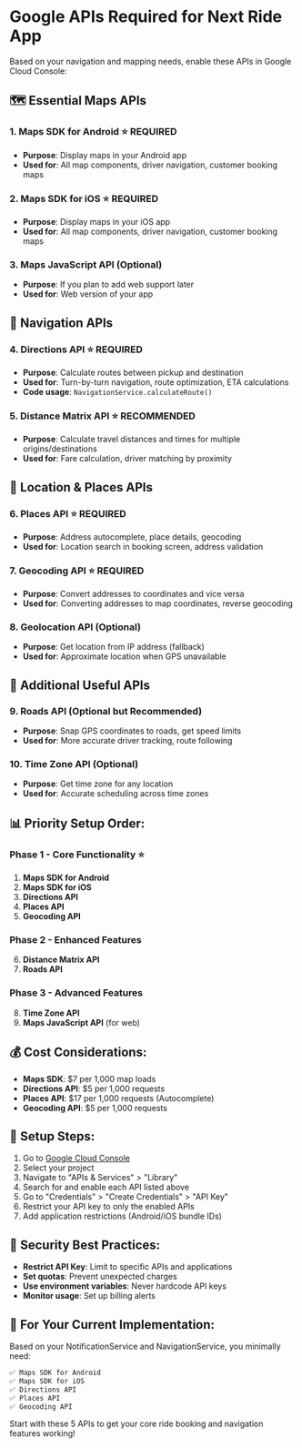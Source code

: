 # Google APIs Required for Next Ride App

Based on your navigation and mapping needs, enable these APIs in Google Cloud Console:

## 🗺️ Essential Maps APIs

### 1. **Maps SDK for Android** ⭐ REQUIRED

- **Purpose**: Display maps in your Android app
- **Used for**: All map components, driver navigation, customer booking maps

### 2. **Maps SDK for iOS** ⭐ REQUIRED

- **Purpose**: Display maps in your iOS app
- **Used for**: All map components, driver navigation, customer booking maps

### 3. **Maps JavaScript API** (Optional)

- **Purpose**: If you plan to add web support later
- **Used for**: Web version of your app

## 🧭 Navigation APIs

### 4. **Directions API** ⭐ REQUIRED

- **Purpose**: Calculate routes between pickup and destination
- **Used for**: Turn-by-turn navigation, route optimization, ETA calculations
- **Code usage**: `NavigationService.calculateRoute()`

### 5. **Distance Matrix API** ⭐ RECOMMENDED

- **Purpose**: Calculate travel distances and times for multiple origins/destinations
- **Used for**: Fare calculation, driver matching by proximity

## 📍 Location & Places APIs

### 6. **Places API** ⭐ REQUIRED

- **Purpose**: Address autocomplete, place details, geocoding
- **Used for**: Location search in booking screen, address validation

### 7. **Geocoding API** ⭐ REQUIRED

- **Purpose**: Convert addresses to coordinates and vice versa
- **Used for**: Converting addresses to map coordinates, reverse geocoding

### 8. **Geolocation API** (Optional)

- **Purpose**: Get location from IP address (fallback)
- **Used for**: Approximate location when GPS unavailable

## 🚗 Additional Useful APIs

### 9. **Roads API** (Optional but Recommended)

- **Purpose**: Snap GPS coordinates to roads, get speed limits
- **Used for**: More accurate driver tracking, route following

### 10. **Time Zone API** (Optional)

- **Purpose**: Get time zone for any location
- **Used for**: Accurate scheduling across time zones

## 📊 Priority Setup Order:

### Phase 1 - Core Functionality ⭐

1. **Maps SDK for Android**
2. **Maps SDK for iOS**
3. **Directions API**
4. **Places API**
5. **Geocoding API**

### Phase 2 - Enhanced Features

6. **Distance Matrix API**
7. **Roads API**

### Phase 3 - Advanced Features

8. **Time Zone API**
9. **Maps JavaScript API** (for web)

## 💰 Cost Considerations:

- **Maps SDK**: $7 per 1,000 map loads
- **Directions API**: $5 per 1,000 requests
- **Places API**: $17 per 1,000 requests (Autocomplete)
- **Geocoding API**: $5 per 1,000 requests

## 🔧 Setup Steps:

1. Go to [Google Cloud Console](https://console.cloud.google.com/)
2. Select your project
3. Navigate to "APIs & Services" > "Library"
4. Search for and enable each API listed above
5. Go to "Credentials" > "Create Credentials" > "API Key"
6. Restrict your API key to only the enabled APIs
7. Add application restrictions (Android/iOS bundle IDs)

## 🔐 Security Best Practices:

- **Restrict API Key**: Limit to specific APIs and applications
- **Set quotas**: Prevent unexpected charges
- **Use environment variables**: Never hardcode API keys
- **Monitor usage**: Set up billing alerts

## 🚀 For Your Current Implementation:

Based on your NotificationService and NavigationService, you minimally need:

```bash
✅ Maps SDK for Android
✅ Maps SDK for iOS
✅ Directions API
✅ Places API
✅ Geocoding API
```

Start with these 5 APIs to get your core ride booking and navigation features working!
